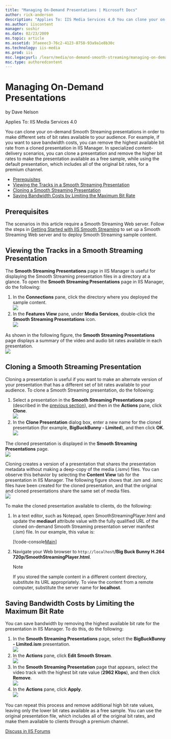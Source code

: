 ```yaml
---
title: "Managing On-Demand Presentations | Microsoft Docs"
author: rick-anderson
description: "Applies To: IIS Media Services 4.0 You can clone your on-demand Smooth Streaming presentations in order to make different sets of bit rates available to your..."
ms.author: iiscontent
manager: soshir
ms.date: 02/23/2009
ms.topic: article
ms.assetid: 3faeeec3-76c2-4123-8758-93a9a1e8b30c
ms.technology: iis-media
ms.prod: iis
msc.legacyurl: /learn/media/on-demand-smooth-streaming/managing-on-demand-presentations
msc.type: authoredcontent
---
```

Managing On-Demand Presentations
====================
by Dave Nelson

Applies To: IIS Media Services 4.0

You can clone your on-demand Smooth Streaming presentations in order to make different sets of bit rates available to your audience. For example, if you want to save bandwidth costs, you can remove the highest available bit rate from a cloned presentation in IIS Manager. In specialized content-delivery scenarios, you can clone a presentation and remove the higher bit rates to make the presentation available as a free sample, while using the default presentation, which includes all of the original bit rates, for a premium channel.

- [Prerequisites](managing-on-demand-presentations.md#requirements)
- [Viewing the Tracks in a Smooth Streaming Presentation](managing-on-demand-presentations.md#tracks)
- [Cloning a Smooth Streaming Presentation](managing-on-demand-presentations.md#clone)
- [Saving Bandwidth Costs by Limiting the Maximum Bit Rate](managing-on-demand-presentations.md#bitrate)

<a id="requirements"></a>

## Prerequisites

The scenarios in this article require a Smooth Streaming Web server. Follow the steps in [Getting Started with IIS Smooth Streaming](getting-started-with-iis-smooth-streaming.md) to set up a Smooth Streaming Web server and to deploy Smooth Streaming sample content.

<a id="tracks"></a>

## Viewing the Tracks in a Smooth Streaming Presentation

The **Smooth Streaming Presentations** page in IIS Manager is useful for displaying the Smooth Streaming presentation files in a directory at a glance. To open the **Smooth Streaming Presentations** page in IIS Manager, do the following:

1. In the **Connections** pane, click the directory where you deployed the sample content.  
    ![](managing-on-demand-presentations/_static/image1.png)
2. In the **Features View** pane, under **Media Services**, double-click the **Smooth Streaming Presentations** icon.  
    ![](managing-on-demand-presentations/_static/image2.png)

As shown in the following figure, the **Smooth Streaming Presentations** page displays a summary of the video and audio bit rates available in each presentation.  
![](managing-on-demand-presentations/_static/image3.png)

<a id="clone"></a>

## Cloning a Smooth Streaming Presentation

Cloning a presentation is useful if you want to make an alternate version of your presentation that has a different set of bit rates available to your audience. To clone a Smooth Streaming presentation, do the following:

1. Select a presentation in the **Smooth Streaming Presentations** page (described in the [previous section](managing-on-demand-presentations.md#tracks)), and then in the **Actions** pane, click **Clone**.  
    ![](managing-on-demand-presentations/_static/image4.png)
2. In the **Clone Presentation** dialog box, enter a new name for the cloned presentation (for example, **BigBuckBunny - Limited**), and then click **OK**.  
    ![](managing-on-demand-presentations/_static/image5.png)

The cloned presentation is displayed in the **Smooth Streaming Presentations** page.  
![](managing-on-demand-presentations/_static/image6.png)

Cloning creates a version of a presentation that shares the presentation metadata without making a deep-copy of the media (.ismv) files. You can observe this behavior by selecting the **Content View** tab for the presentation in IIS Manager. The following figure shows that .ism and .ismc files have been created for the cloned presentation, and that the original and cloned presentations share the same set of media files.  
![](managing-on-demand-presentations/_static/image7.png)

To make the cloned presentation available to clients, do the following:

1. In a text editor, such as Notepad, open SmoothStreamingPlayer.html and update the **mediaurl** attribute value with the fully qualified URL of the cloned on-demand Smooth Streaming presentation server manifest (.ism) file. In our example, this value is:  

    [!code-console[Main](managing-on-demand-presentations/samples/sample1.cmd)]
2. Navigate your Web browser to `http://localhost`**/Big Buck Bunny H.264 720p/SmoothStreamingPlayer.html**.  

    > [!NOTE]
    > If you stored the sample content in a different content directory, substitute its URL appropriately. To view the content from a remote computer, substitute the server name for **localhost**.

<a id="bitrate"></a>

## Saving Bandwidth Costs by Limiting the Maximum Bit Rate

You can save bandwidth by removing the highest available bit rate for the presentation in IIS Manager. To do this, do the following:

1. In the **Smooth Streaming Presentations** page, select the **BigBuckBunny - Limited.ism** presentation.  
    ![](managing-on-demand-presentations/_static/image8.png)
2. In the **Actions** pane, click **Edit Smooth Stream**.  
    ![](managing-on-demand-presentations/_static/image9.png)
3. In the **Smooth Streaming Presentation** page that appears, select the video track with the highest bit rate value (**2962 Kbps**), and then click **Remove**.  
    ![](managing-on-demand-presentations/_static/image10.png)
4. In the **Actions** pane, click **Apply**.  
    ![](managing-on-demand-presentations/_static/image11.png)

You can repeat this process and remove additional high bit rate values, leaving only the lower bit rates available as a free sample. You can use the original presentation file, which includes all of the original bit rates, and make them available to clients through a premium channel.
  
  
[Discuss in IIS Forums](https://forums.iis.net/1145.aspx)